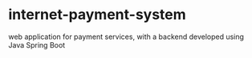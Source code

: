 # internet-payment-system
web application for payment services, with a backend developed using Java Spring Boot
